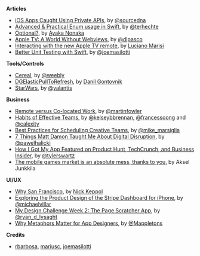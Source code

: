 **Articles**

* [iOS Apps Caught Using Private APIs](https://sourcedna.com/blog/20151018/ios-apps-using-private-apis.html), by [@sourcedna](https://twitter.com/sourcedna)
* [Advanced & Practical Enum usage in Swift](http://appventure.me/2015/10/17/advanced-practical-enum-examples/), by [@terhechte](https://twitter.com/terhechte)
* [Optional?](http://swift.ayaka.me/posts/2015/10/5/optional), by [Ayaka Nonaka](https://twitter.com/ayanonagon)
* [Apple TV: A World Without Webviews](https://medium.com/bpxl-craft/apple-tv-a-world-without-webkit-5c428a64a6dd), by [@dlpasco](https://twitter.com/dlpasco)
* [Interacting with the new Apple TV remote](http://www.marisibrothers.com/2015/10/interacting-with-new-apple-tv-remote.html), by [Luciano Marisi](http://www.twitter.com/lucianomarisi)
* [Better Unit Testing with Swift](http://masilotti.com/better-swift-unit-testing/), by [@joemasilotti](https://twitter.com/joemasilotti)

**Tools/Controls**

* [Cereal](https://github.com/Weebly/Cereal), by [@weebly](https://twitter.com/weebly)
* [DGElasticPullToRefresh](https://github.com/gontovnik/DGElasticPullToRefresh), by [Danil Gontovnik](https://github.com/gontovnik)
* [StarWars](https://yalantis.com/blog/uidynamics-uikit-or-opengl-3-types-of-ios-animations-for-the-star-wars/), by [@yalantis](https://twitter.com/yalantis)

**Business**

* [Remote versus Co-located Work](http://martinfowler.com/articles/remote-or-co-located.html), by [@martinfowler](https://twitter.com/martinfowler)
* [Habits of Effective Teams](http://blog.carbonfive.com/2015/10/20/habits-of-effective-teams/), by [@kelseybbrennan](https://twitter.com/kelseybbrennan), [@francessoong](https://twitter.com/francessoong) and [@calexity](https://twitter.com/calexity)
* [Best Practices for Scheduling Creative Teams](http://spin.atomicobject.com/2015/10/20/scheduling-creative-teams/), by [@mike_marsiglia](https://twitter.com/mike_marsiglia)
* [7 Things Matt Damon Taught Me About Digital Disruption](http://macoscope.com/blog/7-things-matt-damon-taught-me-about-digital-disruption/), by [@pawelhalicki](https://twitter.com/pawelhalicki)
* [How I Got My App Featured on Product Hunt, TechCrunch, and Business Insider](https://medium.com/@ga/when-bar-roulette-went-from-0-to-featured-on-product-hunt-techcrunch-and-business-insider-7f2865a68674#.cpquhwnby), by [@tylerswartz](https://twitter.com/tylerswartz)
* [The mobile games market is an absolute mess, thanks to you](http://www.polygon.com/2015/10/19/9567017/the-mobile-games-market-is-an-absolute-mess-thanks-to-you), by Aksel Junkkila

**UI/UX**

* [Why San Francisco](http://martiancraft.com/blog/2015/10/why-san-francisco/), by [Nick Keppol](https://twitter.com/nkeppol)
* [Exploring the Product Design of the Stripe Dashboard for iPhone](https://medium.com/swlh/exploring-the-product-design-of-the-stripe-dashboard-for-iphone-e54e14f3d87e#.ghx105nze), by [@michaelvillar](https://twitter.com/michaelvillar)
* [My Design Challenge Week 2: The Page Scratcher App](https://medium.com/@ryan_d_lysaght/my-design-challenge-week-2-the-page-scratcher-app-ebf61985d586#.w5yvnsnab), by [@ryan_d_lysaght](https://twitter.com/ryan_d_lysaght)
* [Why Metaphors Matter for App Designers](https://medium.com/strv-design/why-metaphors-matter-for-app-designers-2fb477854f66#.4w8fg8n88), by [@Mappletons](https://twitter.com/Mappletons)


**Credits**

* [rbarbosa](https://github.com/rbarbosa), [mariusc](https://github.com/mariusc), [joemasilotti](https://github.com/joemasilotti)
